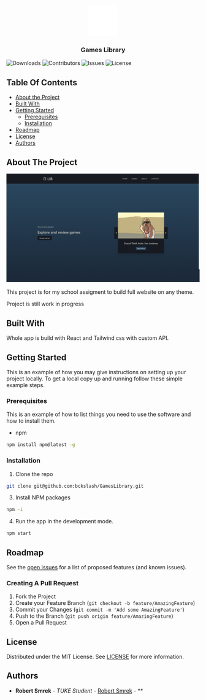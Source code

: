 <br/>
<p align="center">
  <a href="https://github.com/Robert Smrek/AWT - Games Library">
    <img src="images/logo.svg" alt="Logo" width="80" height="80">
  </a>

  <h3 align="center">Games Library</h3>
</p>

![Downloads](https://img.shields.io/github/downloads/bckslash/GamesLibrary/total) ![Contributors](https://img.shields.io/github/contributors/bckslash/GamesLibrary?color=dark-green) ![Issues](https://img.shields.io/github/issues/bckslash/GamesLibrary) ![License](https://img.shields.io/apm/l/vim-mode?color=asd&label=license&logo=green&logoColor=MIT)

## Table Of Contents

-   [About the Project](#about-the-project)
-   [Built With](#built-with)
-   [Getting Started](#getting-started)
    -   [Prerequisites](#prerequisites)
    -   [Installation](#installation)
-   [Roadmap](#roadmap)
-   [License](#license)
-   [Authors](#authors)

## About The Project

![Screen Shot](images/screen.png)

This project is for my school assigment to build full website on any theme.

Project is still work in progress

## Built With

Whole app is build with React and Tailwind css with custom API.

## Getting Started

This is an example of how you may give instructions on setting up your project locally.
To get a local copy up and running follow these simple example steps.

### Prerequisites

This is an example of how to list things you need to use the software and how to install them.

-   npm

```sh
npm install npm@latest -g
```

### Installation

1. Clone the repo

```sh
git clone git@github.com:bckslash/GamesLibrary.git
```

3. Install NPM packages

```sh
npm -i
```

4. Run the app in the development mode.

```sh
npm start
```

## Roadmap

See the [open issues](https://github.com/bcksalsh/GamesLibrary/issues) for a list of proposed features (and known issues).

### Creating A Pull Request

1. Fork the Project
2. Create your Feature Branch (`git checkout -b feature/AmazingFeature`)
3. Commit your Changes (`git commit -m 'Add some AmazingFeature'`)
4. Push to the Branch (`git push origin feature/AmazingFeature`)
5. Open a Pull Request

## License

Distributed under the MIT License. See [LICENSE](https://github.com/bckslash/GamesLibrary/blob/master/LICENSE) for more information.

## Authors

-   **Robert Smrek** - _TUKE Student_ - [Robert Smrek](https://github.com/bckslash) - \*\*
